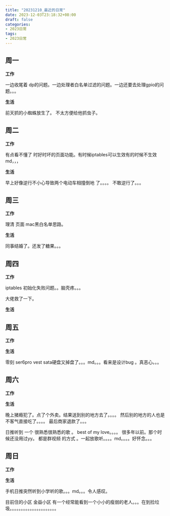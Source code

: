 ```yaml
---
title: "20231210_最近的日常"
date: 2023-12-03T23:18:32+08:00
draft: false
categories:
- 2023日常
tags:
- 2023日常
---
```



## 周一

**工作**

一边收尾着 dp的问题。一边处理者白名单过滤的问题。一边还要去处理gpio的问题。。。


**生活**

前天抓的小蜘蛛放生了。  不太方便给他抓虫子。


## 周二

**工作**

有点看不懂了 时好时坏的页面功能。有时候iptables可以生效有的时候不生效md，，，

**生活**

早上好像逆行不小心导致两个电动车相撞倒地 了。。。。 不敢逆行了。。。



## 周三


**工作**

理清 页面 mac黑白名单思路。 


**生活**


同事结婚了。还发了糖果。。。



## 周四


**工作**

iptables 初始化失败问题。。脑壳疼。。。 

大佬救了一下。

**生活**



## 周五


**工作**



**生活**

零刻 ser6pro vest sata硬盘又掉盘了。。。md。。。看来是设计bug 。真恶心。。。



## 周六


**工作**



**生活**

晚上猪瘾犯了。点了个外卖。结果送到别的地方去了。。。。 然后别的地方的人也是不客气直接吃了。。。。 最后商家退款了。。。


日推听到 一个 很熟悉很熟悉的歌 。 best of my love。。。。 很多年以前。那个时候还没用过yy。  都是群视频 的方式 。一起放歌听。。。。md。。。。好怀念。。。




## 周日


**工作**



**生活**


手机日推突然听到小学听的歌。。。md。。。令人感叹。

目前住的小区 金益小区 有一个经常能看到一个小小的瘦弱的老人。。。在到捡垃圾。。。。。。。。。。。。。。。。。。。。。





